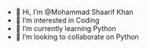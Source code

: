 - 👋 Hi, I’m @Mohammad Shaarif Khan
- 👀 I’m interested in Coding 
- 🌱 I’m currently learning Python
- 💞️ I’m looking to collaborate on Python


<!---
MohammadSKhann/MohammadSKhann is a ✨ special ✨ repository because its `README.md` (this file) appears on your GitHub profile.
You can click the Preview link to take a look at your changes.
--->
